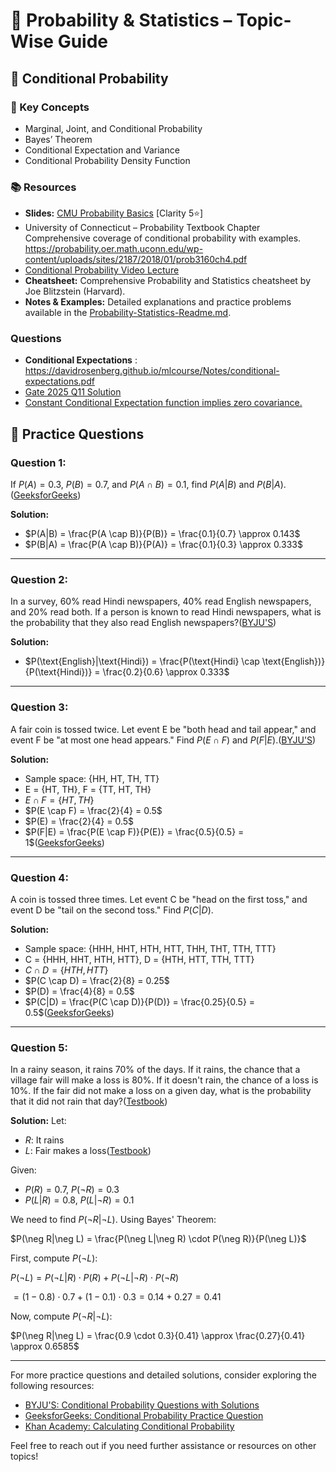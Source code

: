 # 📘 Probability & Statistics – Topic-Wise Guide

## 🎯 Conditional Probability

### 🔑 Key Concepts

* Marginal, Joint, and Conditional Probability
* Bayes’ Theorem
* Conditional Expectation and Variance
* Conditional Probability Density Function

### 📚 Resources

* **Slides:** [CMU Probability Basics](https://www.cs.cmu.edu/~16385/s17/Slides/8.1_Probability_Basics.pdf) [Clarity 5⭐]
* University of Connecticut – Probability Textbook Chapter
Comprehensive coverage of conditional probability with examples. 
https://probability.oer.math.uconn.edu/wp-content/uploads/sites/2187/2018/01/prob3160ch4.pdf
* [Conditional Probability Video Lecture](https://www.youtube.com/watch?v=IT_NpA1PpOg&ab_channel=AmitGoyal)
* **Cheatsheet:** Comprehensive Probability and Statistics cheatsheet by Joe Blitzstein (Harvard).
* **Notes & Examples:** Detailed explanations and practice problems available in the [Probability-Statistics-Readme.md](https://github.com/DS-AI-GATE/dsai-gate/blob/main/Probability-Statistics-Readme.md).



### Questions
* **Conditional Expectations** : https://davidrosenberg.github.io/mlcourse/Notes/conditional-expectations.pdf
* [Gate 2025 Q11 Solution](https://www.youtube.com/watch?v=pDxBJhav3TA&ab_channel=AmitGoyal)
* [ Constant Conditional Expectation function implies zero covariance. ](https://www.youtube.com/watch?v=xO9WJc-enIU&ab_channel=AmitGoyal)


## 📝 Practice Questions

### **Question 1:**

If $P(A) = 0.3$, $P(B) = 0.7$, and $P(A \cap B) = 0.1$, find $P(A|B)$ and $P(B|A)$.([GeeksforGeeks][1])

**Solution:**

* $P(A|B) = \frac{P(A \cap B)}{P(B)} = \frac{0.1}{0.7} \approx 0.143$
* $P(B|A) = \frac{P(A \cap B)}{P(A)} = \frac{0.1}{0.3} \approx 0.333$

---

### **Question 2:**

In a survey, 60% read Hindi newspapers, 40% read English newspapers, and 20% read both. If a person is known to read Hindi newspapers, what is the probability that they also read English newspapers?([BYJU'S][2])

**Solution:**

* $P(\text{English}|\text{Hindi}) = \frac{P(\text{Hindi} \cap \text{English})}{P(\text{Hindi})} = \frac{0.2}{0.6} \approx 0.333$

---

### **Question 3:**

A fair coin is tossed twice. Let event E be "both head and tail appear," and event F be "at most one head appears." Find $P(E \cap F)$ and $P(F|E)$.([BYJU'S][2])

**Solution:**

* Sample space: {HH, HT, TH, TT}
* E = {HT, TH}, F = {TT, HT, TH}
* $E \cap F = \{HT, TH\}$
* $P(E \cap F) = \frac{2}{4} = 0.5$
* $P(E) = \frac{2}{4} = 0.5$
* $P(F|E) = \frac{P(E \cap F)}{P(E)} = \frac{0.5}{0.5} = 1$([GeeksforGeeks][1])

---

### **Question 4:**

A coin is tossed three times. Let event C be "head on the first toss," and event D be "tail on the second toss." Find $P(C|D)$.

**Solution:**

* Sample space: {HHH, HHT, HTH, HTT, THH, THT, TTH, TTT}
* C = {HHH, HHT, HTH, HTT}, D = {HTH, HTT, TTH, TTT}
* $C \cap D = \{HTH, HTT\}$
* $P(C \cap D) = \frac{2}{8} = 0.25$
* $P(D) = \frac{4}{8} = 0.5$
* $P(C|D) = \frac{P(C \cap D)}{P(D)} = \frac{0.25}{0.5} = 0.5$([GeeksforGeeks][1])

---

### **Question 5:**

In a rainy season, it rains 70% of the days. If it rains, the chance that a village fair will make a loss is 80%. If it doesn't rain, the chance of a loss is 10%. If the fair did not make a loss on a given day, what is the probability that it did not rain that day?([Testbook][3])

**Solution:**
Let:

* $R$: It rains
* $L$: Fair makes a loss([Testbook][3])

Given:

* $P(R) = 0.7$, $P(\neg R) = 0.3$
* $P(L|R) = 0.8$, $P(L|\neg R) = 0.1$

We need to find $P(\neg R|\neg L)$. Using Bayes' Theorem:

$P(\neg R|\neg L) = \frac{P(\neg L|\neg R) \cdot P(\neg R)}{P(\neg L)}$

First, compute $P(\neg L)$:

$P(\neg L) = P(\neg L|R) \cdot P(R) + P(\neg L|\neg R) \cdot P(\neg R)$

$= (1 - 0.8) \cdot 0.7 + (1 - 0.1) \cdot 0.3 = 0.14 + 0.27 = 0.41$

Now, compute $P(\neg R|\neg L)$:

$P(\neg R|\neg L) = \frac{0.9 \cdot 0.3}{0.41} \approx \frac{0.27}{0.41} \approx 0.6585$

---

For more practice questions and detailed solutions, consider exploring the following resources:

* [BYJU'S: Conditional Probability Questions with Solutions](https://byjus.com/maths/conditional-probability-questions/)
* [GeeksforGeeks: Conditional Probability Practice Question](https://www.geeksforgeeks.org/conditional-probability-practice-question/)
* [Khan Academy: Calculating Conditional Probability](https://www.khanacademy.org/math/ap-statistics/probability-ap/stats-conditional-probability/e/calculating-conditional-probability)

Feel free to reach out if you need further assistance or resources on other topics!

[1]: https://www.geeksforgeeks.org/conditional-probability-practice-question/?utm_source=chatgpt.com "Conditional Probability Practice Question | GeeksforGeeks"
[2]: https://byjus.com/maths/conditional-probability-questions/?utm_source=chatgpt.com "Conditional Probability Questions with Solutions - BYJU'S"
[3]: https://testbook.com/objective-questions/mcq-on-conditional-probability--5eea6a0a39140f30f369dc5b?utm_source=chatgpt.com "Conditional Probability MCQ Quiz - Objective Question with Answer ..."


